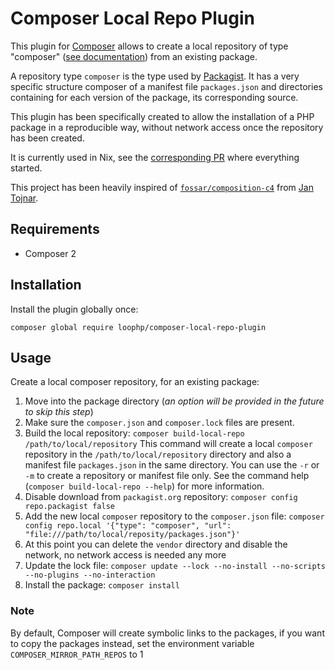 # Composer Local Repo Plugin

This plugin for [Composer][composer website] allows to create a local repository
of type "composer" ([see documentation][composer repository]) from an existing
package.

A repository type `composer` is the type used by [Packagist][composer website].
It has a very specific structure composer of a manifest file `packages.json` and
directories containing for each version of the package, its corresponding
source.

This plugin has been specifically created to allow the installation of a PHP
package in a reproducible way, without network access once the repository has
been created.

It is currently used in Nix, see the [corresponding PR][php builder pr] where
everything started.

This project has been heavily inspired of
[`fossar/composition-c4`][fossar/composition-c4] from [Jan Tojnar][Jan Tojnar].

## Requirements

- Composer 2

## Installation

Install the plugin globally once:

```
composer global require loophp/composer-local-repo-plugin
```

## Usage

Create a local composer repository, for an existing package:

1. Move into the package directory (_an option will be provided in the future to
   skip this step_)
2. Make sure the `composer.json` and `composer.lock` files are present.
3. Build the local repository:
   `composer build-local-repo /path/to/local/repository` This command will
   create a local `composer` repository in the `/path/to/local/repository`
   directory and also a manifest file `packages.json` in the same directory. You
   can use the `-r` or `-m` to create a repository or manifest file only. See
   the command help (`composer build-local-repo --help`) for more information.
4. Disable download from `packagist.org` repository:
   `composer config repo.packagist false`
5. Add the new local `composer` repository to the `composer.json` file:
   `composer config repo.local '{"type": "composer", "url": "file:///path/to/local/reposity/packages.json"}'`
6. At this point you can delete the `vendor` directory and disable the network,
   no network access is needed any more
7. Update the lock file:
   `composer update --lock --no-install --no-scripts --no-plugins --no-interaction`
8. Install the package: `composer install`

### Note

By default, Composer will create symbolic links to the packages, if you want to
copy the packages instead, set the environment variable
`COMPOSER_MIRROR_PATH_REPOS` to 1

[composer website]: https://getcomposer.org/
[fossar/composition-c4]: https://github.com/fossar/composition-c4/
[Jan Tojnar]: https://github.com/jtojnar
[composer repository]: https://getcomposer.org/doc/05-repositories.md#composer
[php builder pr]: https://github.com/NixOS/nixpkgs/pull/225401
